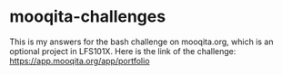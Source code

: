 # mooqita-challenges
This is my answers for the bash challenge on mooqita.org, which is an optional project in LFS101X.
Here is the link of the challenge: https://app.mooqita.org/app/portfolio


